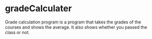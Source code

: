# gradeCalculater

Grade calculation program is a program that takes the grades of the courses and shows the average. It also shows whether you passed the class or not.
